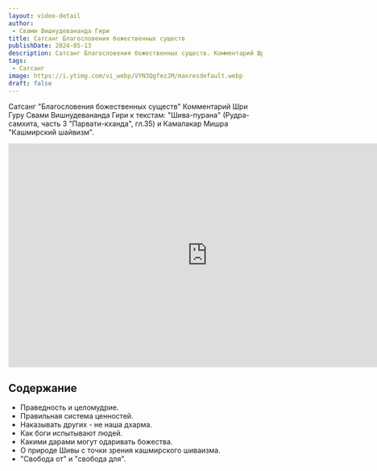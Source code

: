 ```yaml
---
layout: video-detail
author:
 - Свами Вишнудевананда Гири
title: Сатсанг Благословения божественных существ
publishDate: 2024-05-13
description: Сатсанг Благословения божественных существ. Комментарий Шри Гуру Свами Вишнудевананда Гири к текстам  "Шива-пурана" (Рудра-самхита, часть 3 "Парвати-кханда", гл.35) и Камалакар Мишра "Кашмирский шайвизм".
tags: 
 - Сатсанг
image: https://i.ytimg.com/vi_webp/VYN3QgfezJM/maxresdefault.webp
draft: false
---
```


 Сатсанг "Благословения божественных существ"
Комментарий Шри Гуру Свами Вишнудевананда Гири к текстам: "Шива-пурана" (Рудра-самхита, часть 3 "Парвати-кханда", гл.35) и Камалакар Мишра "Кашмирский шайвизм".

<iframe width="790" height="444" src="https://www.youtube.com/embed/VYN3QgfezJM" frameborder="0" allowfullscreen=""></iframe> 

## Содержание
- Праведность и целомудрие.
- Правильная система ценностей.
- Наказывать других - не наша дхарма.
- Как боги испытывают людей.
- Какими дарами могут одаривать божества.
- О природе Шивы с точки зрения кашмирского шиваизма.
- "Свобода от" и "свобода для".

